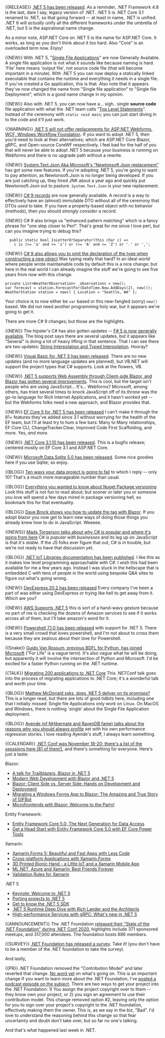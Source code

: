 {{RELEASE}} [.NET 5 has been released](https://github.com/dotnet/core/blob/master/release-notes/5.0/5.0.0/5.0.0.md).  As a reminder, .NET Framework 4.8 is the last, dare I say, legacy version of .NET.  .NET 5 is .NET Core 3.1 renamed to .NET, so that going forward -- at least in name, .NET is unified.  .NET 6 will *actually* unify all the different frameworks under the umbrella of .NET, but 5 is the aspirational name change.

As a minor note, ASP.NET Core on .NET 5 is the name for ASP.NET Core. It works, as long as you don't think about it too hard. Also "Core" is an overloaded term now. Enjoy!

{{NEW}} With .NET 5, "[Single File Applications](https://docs.microsoft.com/en-us/dotnet/core/deploying/single-file)" are now Generally Available. A single file application is not what it sounds like because naming is hard.  'File' here means 'output file', not source code file (that will become important in a minute).  With .NET 5 you can now deploy a statically linked executable that contains the runtime and everything it needs in a single file.  If you've created a Go application, this is that. Also note that it appears they've now changed the name from "Single file application" to "Single file Deployment", which is a good name change in my opinion. 


{{NEW}} Also with .NET 5, you can now have a... sigh.. single **source code** file application with what the .NET team calls "[Top Level Statements](https://docs.microsoft.com/en-us/dotnet/core/dotnet-five#c-updates)".  Instead of the ceremony with `static void main`; you can just start diving in to the code and it'll just work.

{{WARNING}} [.NET 5 will not offer replacements for ASP.NET Webforms, WCF, Windows Workflow Foundation](https://docs.microsoft.com/en-us/dotnet/core/dotnet-five#net-50-doesnt-replace-net-framework).  If you want to adopt .NET 5, then you'd need to look at their alternatives; which are ASP.NET Core Blazor, gRPC, and Open-source CoreWF respectively.  I feel bad for the half of you that will never be able to adopt .NET 5 because your business is running on Webforms and there is no upgrade path without a rewrite.

{{NEW}} [System.Text.Json Aka Microsoft's "Newtonsoft Json replacement"](https://docs.microsoft.com/en-us/dotnet/core/dotnet-five#systemtextjson-new-features) has got some new features.  If you're adopting .NET 5, you're going to want to pay attention, as Newtonsoft.Json is no longer being developed. If you are just catching up, they hired JNK about a year ago and quickly put Newtonsoft.Json out to pasture.  `System.Text.Json` is your new replacement.

{{NEW}} [C# 9 records](https://docs.microsoft.com/en-us/dotnet/csharp/whats-new/csharp-9) are now generally available.  A *record* is a way to effectively have an (almost) immutable DTO without all of the ceremony that DTOs used to take.  If you have a property-based object with no behavior (methods), then you should *strongly consider* a record.  

{{NEW}} C# 9 also brings us "enhanced pattern matching" which is a fancy phrase for "one step closer to Perl". That's great for me since I love perl, but can you imagine trying to debug this? 

```
  public static bool IsLetterOrSeparator(this char c) =>
    c is (>= 'a' and <= 'z') or (>= 'A' and <= 'Z') or '.' or ',';
```

{{NEW}} [C# 9 also allows you to omit the declaration of the type when constructing a new object](https://docs.microsoft.com/en-us/dotnet/csharp/whats-new/csharp-9#fit-and-finish-features)  Was typing really that hard?  In an ideal world where people wrote maintainable code by default this is a nice change; but here in the real world I can already imagine the stuff we're going to see five years from now with this change.

```
private List<WeatherObservation> _observations = new();
var forecast = station.ForecastFor(DateTime.Now.AddDays(2), new());
WeatherStation station = new() { Location = "Seattle, WA" };
```

Your choice is to now either be `var` based or this new-fangled (sorry) `new()` based.  We did *not* need another programming holy war, but it appears we're going to get it.


There are more C# 9 changes; but those are the highlights.

{{NEW}} The hipster's C# has also gotten updates -- [F# 5 is now generally available](https://docs.microsoft.com/en-us/dotnet/core/dotnet-five#f-updates).  The blog post says there are several updates, but it appears like "Several" is doing a lot of heavy lifting in that sentence. That I can see there are  two updates: [String Interpolation and Typed Interpolation](https://docs.microsoft.com/en-us/dotnet/core/dotnet-five#interpolated-strings). Hooray?  

{{NEW}} [Visual Basic for .NET 5 has been released](https://docs.microsoft.com/en-us/dotnet/core/dotnet-five#visual-basic-updates). There are no new updates (and no more language updates are planned), but VB.NET will support the project types that C# supports.  Look at the flowers, VB.

{{NEW}} [.NET 5 supports Web Assembly through Client-side Blazor, and Blazor has gotten several improvements](https://devblogs.microsoft.com/dotnet/announcing-net-5-0/). This is cool, but the target isn't people who are using JavaScript... It's... Webforms?  Microsoft, among others, has tried several times to knock JavaScript off of its throne was the go-to language for Rich Internet Applications, and it hasn't worked yet -- but the Webforms folks need a new approach, and Blazor provides that.

{{NEW}} [EF Core 5 for .NET 5 has been released](https://devblogs.microsoft.com/dotnet/announcing-the-release-of-ef-core-5-0/) I can't make it through the 81+ features they've added since 3.1 without worrying for the health of the EF team, but I'll at least try to hum a few bars:  Many to Many relationships, EF Core CLI, ChangeTracker.Clear, Improved Code First Scaffolding, and more.  Yes, *and more*.

{{NEW}} [.NET Core 3.1.10 has been released](https://github.com/dotnet/core/releases/tag/v3.1.10). This is a bugfix release; centered mostly on EF Core 3.1 and ASP.NET Core.

{{NEW}} [Microsoft.Data.Sqlite 5.0 has been released](https://www.bricelam.net/2020/09/23/microsoft-data-sqlite-5-0.html). Some nice goodies here if you use Sqlite; so enjoy.

{{BLOG}} [Ten ways your data project is going to fail](https://www.martingoodson.com/ten-ways-your-data-project-is-going-to-fail/) to which I reply -- only 10? That's a much more manageable number than usual.

{{BLOG}} [Everything you wanted to know about Nuget Package versioning](https://docs.microsoft.com/en-us/nuget/concepts/package-versioning) Look this stuff is not fun to read about; but sooner or later you or someone you love will spend a few days mired in package versioning hell, so bookmark this for that eventuality.

{{BLOG}} [Dave Brock shows you how to update the <head> tag with Blazor](https://daveabrock.com/2020/11/08/blast-off-blazor-update-head). If you adopt blazor you now get to learn new ways of doing those things you already knew how to do in JavaScript. Weeeee.
  
{{NEWS}} [Mads Torgerson talks about why C# is popular and where it's going from here](https://www.techrepublic.com/article/c-designer-torgersen-why-the-programming-language-is-still-so-popular-and-where-its-going-next/) C# *is popular with businesses* and its leg up on JavaScript is that it's *stable*. If the JS folks ever figure that out, C# is in trouble, but we're not ready to have that discussion yet.

{{BLOG}} [.NET IoT Libraries documentation has been published](https://docs.microsoft.com/en-us/dotnet/iot/?WT.mc_id=dotnet-00000-shboyer).  I like this as it makes low level programming approachable with C#.  I wish this had been available for me a few years ago. Instead I was stuck in the hellscape that is embedded C with tens of people in the world using bespoke Q&A sites to figure out what's going wrong.

{{NEW}} [DevExpress 20.2 has been released](https://www.devexpress.com/subscriptions/new-2020-2.xml) Every company I've been a part of was either using DevExpress or trying like hell to get away from it. Which are you?

{{NEW}} [AWS Supports .NET 5](https://aws.amazon.com/blogs/developer/net-5-on-aws/) this is sort of a hand-wavy gesture because no part of me is checking the dozens of Amazon services to see if it works across all of them, but I'll take amazon's word for it.

{{NEW}} [Powershell 7.1.0 has been released](https://github.com/PowerShell/PowerShell/releases/tag/v7.1.0) with support for .NET 5.  There is a very small crowd that loves powershell, and I'm not about to cross them because they are zealous about their love for Powershell.

{{Snake}} [Guido Van Rossum, previous BDFL for Python, has joined Microsoft](https://twitter.com/gvanrossum/status/1326932991566700549) ("For Life" is a vague term).  It's also vague what he will be doing, but apparently it will involve the intersection of Python and Microsoft.  I'd be excited for a faster Python running on the .NET runtime.

{{TALK}} [Migrating 200 applications to .NET Core](https://twitter.com/jongalloway/status/1326956985892311041?s=20) This .NETConf talk goes into the process of migrating applications to .NET Core; it's a wonderful talk and worth your time.

{{BLOG}} [Mathew McDonald ssks, does .NET 5 deliver on its promises?](https://medium.com/young-coder/does-net-5-deliver-8f3f89193d21) This is a longer read, but there are lots of good tidbits here, including one that I initially missed: Single file Applications only work on Linux. On MacOS and Windows, there is nothing 'single' about the Single File Application deployment. 

{{BLOG}} [Ayende (of NHibernate and RavenDB fame) talks about the reasons why you should always profile](https://ayende.com/blog/192325-A/always-profile-the-case-of-the-mysterious-performance-regression?Key=e4c5893c-25f6-457c-9c1c-8a2e7d2f3b6d) set with his own performance regression stories.  I love reading Ayende's stuff, I always learn something.

{{CALENDAR}} [.NET Conf was November 18-20; there's a list of the sesssions here (81 of them!)](https://www.youtube.com/playlist?list=PLdo4fOcmZ0oVWop1HEOml2OdqbDs6IlcI), and there's something for everyone. Here's just a taste:

Blazor:

- [A talk for Trailblazers, Blazor in .NET 5](https://www.youtube.com/watch?v=Nag6u5TxjIA&list=PLdo4fOcmZ0oVWop1HEOml2OdqbDs6IlcI&index=6)
- [Modern Web Development with Blazor and .NET 5](https://www.youtube.com/watch?v=CEjqhTGrqDY&list=PLdo4fOcmZ0oVWop1HEOml2OdqbDs6IlcI&index=9)
- [Blazor: Client Side vs. Server Side: Hands on Development and Deployment](https://www.youtube.com/watch?v=-FDQX1jmj64&list=PLdo4fOcmZ0oVWop1HEOml2OdqbDs6IlcI&index=34)
- [Migrating a Windows Forms App to Blazor: The Amazing and True Story of GIFBot](https://www.youtube.com/watch?v=NRDdu67VJH0&list=PLdo4fOcmZ0oVWop1HEOml2OdqbDs6IlcI&index=37)
- [Microfrontends with Blazor: Welcome to the Party!](https://www.youtube.com/watch?v=npff2NjVXEE&list=PLdo4fOcmZ0oVWop1HEOml2OdqbDs6IlcI&index=51)

Entity Framework:

- [Entity Framework Core 5.0: The Next Generation for Data Access](https://www.youtube.com/watch?v=BIImyq8qaD4&list=PLdo4fOcmZ0oVWop1HEOml2OdqbDs6IlcI&index=8)
- [Get a Head Start with Entity Framework Core 5.0 with EF Core Power Tools](https://www.youtube.com/watch?v=uph-AGyOd8c&list=PLdo4fOcmZ0oVWop1HEOml2OdqbDs6IlcI&index=50)

Xamarin:

- [Xamarin.Forms 5: Beautiful and Fast Apps with Less Code](https://www.youtube.com/watch?v=M7UVz82dE90&list=PLdo4fOcmZ0oVWop1HEOml2OdqbDs6IlcI&index=10)
- [Cross-platform Applications with Xamarin.Forms](https://www.youtube.com/watch?v=DNoe2adFIpw&list=PLdo4fOcmZ0oVWop1HEOml2OdqbDs6IlcI&index=49)
- [3D Printed Bionic Hand - a Little IoT and a Xamarin Mobile App](https://www.youtube.com/watch?v=y3h7pcg-jfA&list=PLdo4fOcmZ0oVWop1HEOml2OdqbDs6IlcI&index=62)
- [ML.NET, Azure and Xamarin: Best Friends Forever](https://www.youtube.com/watch?v=WKtUkZzi0jc&list=PLdo4fOcmZ0oVWop1HEOml2OdqbDs6IlcI&index=73)
- [Validation Rules for Xamarin](https://www.youtube.com/watch?v=HMsKzIqCYJg&list=PLdo4fOcmZ0oVWop1HEOml2OdqbDs6IlcI&index=75)

.NET 5

- [Keynote: Welcome to .NET 5](https://www.youtube.com/watch?v=o-esVzL3YLI&list=PLdo4fOcmZ0oVWop1HEOml2OdqbDs6IlcI&index=3)
- [Porting projects to .NET 5](https://www.youtube.com/watch?v=bvmd2F11jpA&list=PLdo4fOcmZ0oVWop1HEOml2OdqbDs6IlcI&index=7)
- [Get to know the .NET 5 SDK](https://www.youtube.com/watch?v=WmOCtlvNaTQ&list=PLdo4fOcmZ0oVWop1HEOml2OdqbDs6IlcI&index=12)
- [.NET 5 Runtime Deep Dive with Rich Lander and the Architects](https://www.youtube.com/watch?v=qJXJnop1bZ0&list=PLdo4fOcmZ0oVWop1HEOml2OdqbDs6IlcI&index=14)
- [High-performance Services with gRPC: What's new in .NET 5](https://www.youtube.com/watch?v=EJ8M2Em5Zzc&list=PLdo4fOcmZ0oVWop1HEOml2OdqbDs6IlcI&index=17)

{{ANNOUNCEMENT}} The .NET Foundation [released their "State of the .NET Foundation" during .NET Conf 2020](https://www.youtube.com/watch?v=ppIBnjAdgik&list=PLdo4fOcmZ0oVWop1HEOml2OdqbDs6IlcI&index=4), highlights include 371 sponsored meetups, and 317,000 attendees. The foundation bosts 886 members.

{{SURVEY}} [.NET Foundation has released a survey](https://dotnetfoundation.org/about/survey). Take it! (you don't have to be a member of the .NET foundation to take the survey).

And lastly,

{{PR}} .NET Foundation removed the "Contribution Model" and later reverted that change.  [No word yet](https://github.com/dotnet-foundation/projects/issues/122) on what's going on. This is an important change If you want to learn more about the .NET Foundation, I've [posted a podcast episode on the subject](https://podcast.lastweekin.net/4). There are two ways to get your project into the .NET Foundation: 1) You assign the project copyright over to them -- they know own your project, or 2) you sign an agreement to use their contribution model.  This change removed option #2, leaving only the option for you to sign over your project's copyright to the .NET foundation, effectively making them the owner.  This is, as we say in the biz, "Bad".  I'd love to understand the reasoning behind this change so that fear uncertainty and doubt don't take over, but so far no one's talking.

And that's what happened last week in .NET.
